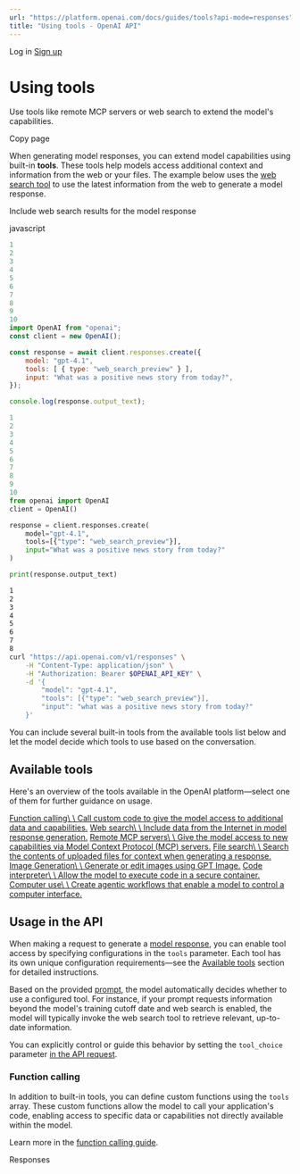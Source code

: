 ```yaml
---
url: "https://platform.openai.com/docs/guides/tools?api-mode=responses"
title: "Using tools - OpenAI API"
---
```


Log in [Sign up](https://platform.openai.com/signup)

# Using tools

Use tools like remote MCP servers or web search to extend the model's capabilities.

Copy page

When generating model responses, you can extend model capabilities using built-in **tools**. These tools help models access additional context and information from the web or your files. The example below uses the [web search tool](https://platform.openai.com/docs/guides/tools-web-search) to use the latest information from the web to generate a model response.

Include web search results for the model response

javascript

```javascript
1
2
3
4
5
6
7
8
9
10
import OpenAI from "openai";
const client = new OpenAI();

const response = await client.responses.create({
    model: "gpt-4.1",
    tools: [ { type: "web_search_preview" } ],
    input: "What was a positive news story from today?",
});

console.log(response.output_text);
```

```python
1
2
3
4
5
6
7
8
9
10
from openai import OpenAI
client = OpenAI()

response = client.responses.create(
    model="gpt-4.1",
    tools=[{"type": "web_search_preview"}],
    input="What was a positive news story from today?"
)

print(response.output_text)
```

```bash
1
2
3
4
5
6
7
8
curl "https://api.openai.com/v1/responses" \
    -H "Content-Type: application/json" \
    -H "Authorization: Bearer $OPENAI_API_KEY" \
    -d '{
        "model": "gpt-4.1",
        "tools": [{"type": "web_search_preview"}],
        "input": "what was a positive news story from today?"
    }'
```

You can include several built-in tools from the available tools list below and let the model decide which tools to use based on the conversation.

## Available tools

Here's an overview of the tools available in the OpenAI platform—select one of them for further guidance on usage.

[Function calling\\
\\
Call custom code to give the model access to additional data and capabilities.](https://platform.openai.com/docs/guides/function-calling) [Web search\\
\\
Include data from the Internet in model response generation.](https://platform.openai.com/docs/guides/tools-web-search) [Remote MCP servers\\
\\
Give the model access to new capabilities via Model Context Protocol (MCP) servers.](https://platform.openai.com/docs/guides/tools-remote-mcp) [File search\\
\\
Search the contents of uploaded files for context when generating a response.](https://platform.openai.com/docs/guides/tools-file-search) [Image Generation\\
\\
Generate or edit images using GPT Image.](https://platform.openai.com/docs/guides/tools-image-generation) [Code interpreter\\
\\
Allow the model to execute code in a secure container.](https://platform.openai.com/docs/guides/tools-code-interpreter) [Computer use\\
\\
Create agentic workflows that enable a model to control a computer interface.](https://platform.openai.com/docs/guides/tools-computer-use)

## Usage in the API

When making a request to generate a [model response](https://platform.openai.com/docs/api-reference/responses/create), you can enable tool access by specifying configurations in the `tools` parameter. Each tool has its own unique configuration requirements—see the [Available tools](https://platform.openai.com/docs/guides/tools?api-mode=responses#available-tools) section for detailed instructions.

Based on the provided [prompt](https://platform.openai.com/docs/guides/text), the model automatically decides whether to use a configured tool. For instance, if your prompt requests information beyond the model's training cutoff date and web search is enabled, the model will typically invoke the web search tool to retrieve relevant, up-to-date information.

You can explicitly control or guide this behavior by setting the `tool_choice` parameter [in the API request](https://platform.openai.com/docs/api-reference/responses/create).

### Function calling

In addition to built-in tools, you can define custom functions using the `tools` array. These custom functions allow the model to call your application's code, enabling access to specific data or capabilities not directly available within the model.

Learn more in the [function calling guide](https://platform.openai.com/docs/guides/function-calling).

Responses